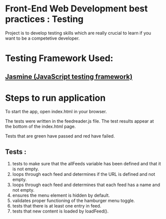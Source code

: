 # Front-End Web Development best practices : Testing

Project is to develop testing skills which are really crucial to learn if you want to be a competetive developer. 

# Testing Framework Used:

## [Jasmine (JavaScript testing framework)](https://jasmine.github.io/)

# Steps to run application

To start the app, open index.html in your browser. 

The tests were written in the feedreader.js file. The test results
appear at the bottom of the index.html page.

Tests that are green have passed and red have failed.

## Tests : 

1. tests to make sure that the allFeeds variable has been defined and that it is not empty.
2. loops through each feed and determines if the URL is defined and not empty.
3. loops through each feed and determines that each feed has a name and not empty.
4. ensures the menu element is hidden by default.
5. validates proper functioning of the hamburger menu toggle.
6. tests that there is at least one entry in feed.
7. tests that new content is loaded by loadFeed().